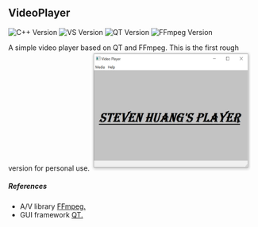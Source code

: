 ## VideoPlayer
![C++ Version](https://img.shields.io/badge/C++-14-blue)
![VS Version](https://img.shields.io/badge/VS-2019-blue)
![QT Version](https://img.shields.io/badge/QT-5.12.12-green)
![FFmpeg Version](https://img.shields.io/badge/FFmpeg--blue)

A simple video player based on QT and FFmpeg. This is the first rough version for personal use.
<img src="src/res/player.png" width="320" height="240" />

##### References

 - A/V library [FFmpeg.](https://ffmpeg.org/) <br/>
 - GUI framework [QT.](https://www.qt.io/)
